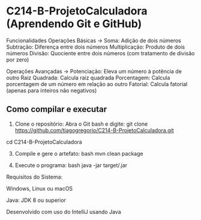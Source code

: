 # C214-B-ProjetoCalculadora (Aprendendo Git e GitHub)
Funcionalidades
Operações Básicas ->
Soma: Adição de dois números
Subtração: Diferença entre dois números
Multiplicação: Produto de dois números
Divisão: Quociente entre dois números (com tratamento de divisão por zero)

Operações Avançadas ->
Potenciação: Eleva um número à potência de outro
Raiz Quadrada: Calcula raiz quadrada
Porcentagem: Calcula porcentagem de um número em relação ao outro
Fatorial: Calcula fatorial (apenas para inteiros não negativos)

## Como compilar e executar
1. Clone o repositório:
 Abra o Git bash e digite:
 git clone https://github.com/tiagogregorio/C214-B-ProjetoCalculadora.git

cd C214-B-ProjetoCalculadora

3. Compile e gere o artefato:
bash
mvn clean package

4. Execute o programa:
bash
java -jar target/<nome-do-jar>.jar

Requisitos do Sistema: 

Windows, Linux ou macOS

Java: JDK 8 ou superior

Desenvolvido com uso do IntelliJ usando Java
